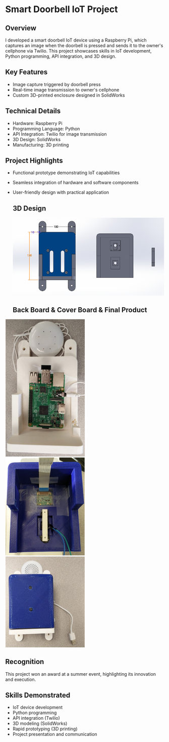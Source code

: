 # Smart Doorbell IoT Project

## Overview
I developed a smart doorbell IoT device using a Raspberry Pi, which captures an image when the doorbell is pressed and sends it to the owner's cellphone via Twilio. This project showcases skills in IoT development, Python programming, API integration, and 3D design.

## Key Features
- Image capture triggered by doorbell press
- Real-time image transmission to owner's cellphone
- Custom 3D-printed enclosure designed in SolidWorks

## Technical Details
- Hardware: Raspberry Pi
- Programming Language: Python
- API Integration: Twilio for image transmission
- 3D Design: SolidWorks
- Manufacturing: 3D printing

## Project Highlights
- Functional prototype demonstrating IoT capabilities
- Seamless integration of hardware and software components
- User-friendly design with practical application

  ## 3D Design
  

  ![Back Board, Cover Board, Button](images/Picture1.jpg)

  ## Back Board & Cover Board & Final Product
 <img src="images/Picture2.jpg" width="50%" height="50%">
 <img src="images/Picture4.jpg" width="50%" height="50%">
 <img src="images/Picture3.jpg" width="50%" height="50%">



## Recognition
This project won an award at a summer event, highlighting its innovation and execution.

## Skills Demonstrated
- IoT device development
- Python programming
- API integration (Twilio)
- 3D modeling (SolidWorks)
- Rapid prototyping (3D printing)
- Project presentation and communication
